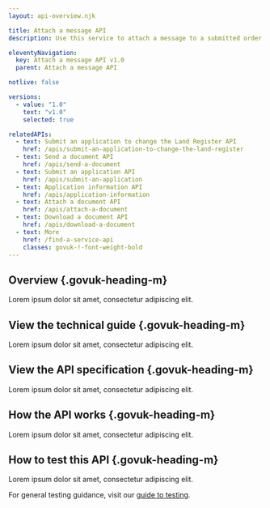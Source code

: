 ```yaml
---
layout: api-overview.njk

title: Attach a message API
description: Use this service to attach a message to a submitted order.

eleventyNavigation:
  key: Attach a message API v1.0
  parent: Attach a message API

notlive: false

versions:
  - value: "1.0"
    text: "v1.0"
    selected: true

relatedAPIs:
  - text: Submit an application to change the Land Register API
    href: /apis/submit-an-application-to-change-the-land-register 
  - text: Send a document API
    href: /apis/send-a-document
  - text: Submit an application API
    href: /apis/submit-an-application
  - text: Application information API
    href: /apis/application-information
  - text: Attach a document API
    href: /apis/attach-a-document
  - text: Download a document API
    href: /apis/download-a-document
  - text: More
    href: /find-a-service-api
    classes: govuk-!-font-weight-bold
---
```


<section>

## Overview {.govuk-heading-m}

Lorem ipsum dolor sit amet, consectetur adipiscing elit.

</section>

<section>

## View the technical guide {.govuk-heading-m}

Lorem ipsum dolor sit amet, consectetur adipiscing elit.

</section>

<section>

## View the API specification {.govuk-heading-m}

Lorem ipsum dolor sit amet, consectetur adipiscing elit.

</section>
  
<section>

## How the API works {.govuk-heading-m}

Lorem ipsum dolor sit amet, consectetur adipiscing elit.

</section>

<section>

## How to test this API {.govuk-heading-m}

Lorem ipsum dolor sit amet, consectetur adipiscing elit.

For general testing guidance, visit our [guide to testing](/a-guide-to-testing).

</section>
